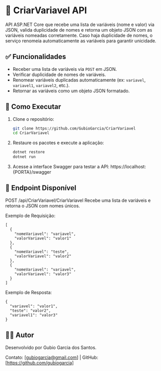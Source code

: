 # 🧩 CriarVariavel API

API ASP.NET Core que recebe uma lista de variáveis (nome e valor) via JSON, valida duplicidade de nomes e retorna um objeto JSON com as variáveis nomeadas corretamente. Caso haja duplicidade de nomes, o serviço renomeia automaticamente as variáveis para garantir unicidade.

## ✅ Funcionalidades

- Receber uma lista de variáveis via `POST` em JSON.
- Verificar duplicidade de nomes de variáveis.
- Renomear variáveis duplicadas automaticamente (ex: `variavel`, `variavel1`, `variavel2`, etc.).
- Retornar as variáveis como um objeto JSON formatado.

## 🚀 Como Executar

1. Clone o repositório:
   ```bash
   git clone https://github.com/GubioGarcia/CriarVariavel
   cd CriarVariavel
   ```

2. Restaure os pacotes e execute a aplicação:
   ```bash
   dotnet restore
   dotnet run
   ```
   
4. Acesse a interface Swagger para testar a API:
https://localhost:{PORTA}/swagger

## 📌 Endpoint Disponível
POST /api/CriarVariavel/CriarVariavel
Recebe uma lista de variáveis e retorna o JSON com nomes únicos.

Exemplo de Requisição:

    [
      {
        "nomeVariavel": "variavel",
        "valorVariavel": "valor1"
      },
      {
        "nomeVariavel": "teste",
        "valorVariavel": "valor2"
      },
      {
        "nomeVariavel": "variavel",
        "valorVariavel": "valor3"
      }
    ]


Exemplo de Resposta:

    {
      "variavel": "valor1",
      "teste": "valor2",
      "variavel1": "valor3"
    }

## 👨‍💻 Autor
Desenvolvido por Gubio Garcia dos Santos.

Contato: [gubiogarcia@gmail.com] | GitHub: [https://github.com/gubiogarcia]
